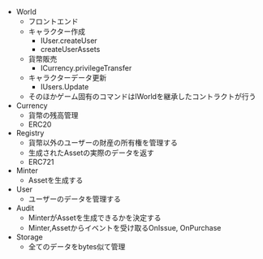 - World
  - フロントエンド
  - キャラクター作成
    - IUser.createUser
    - createUserAssets
  - 貨幣販売
    - ICurrency.privilegeTransfer
  - キャラクターデータ更新
    - IUsers.Update
  - そのほかゲーム固有のコマンドはIWorldを継承したコントラクトが行う
- Currency
  - 貨幣の残高管理
  - ERC20
- Registry
  - 貨幣以外のユーザーの財産の所有権を管理する
  - 生成されたAssetの実際のデータを返す
  - ERC721
- Minter
  - Assetを生成する
- User
  - ユーザーのデータを管理する
- Audit
  - MinterがAssetを生成できるかを決定する
  - Minter,Assetからイベントを受け取るOnIssue, OnPurchase
- Storage
  - 全てのデータをbytes似て管理